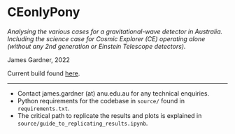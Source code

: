 # CEonlyPony
*Analysing the various cases for a gravitational-wave detector in Australia. Including the science case for Cosmic Explorer (CE) operating alone (without any 2nd generation or Einstein Telescope detectors).*

James Gardner, 2022

Current build found [here](https://github.com/daccordeon/CEonlyPony).

---
- Contact james.gardner (at) anu.edu.au for any technical enquiries.
- Python requirements for the codebase in `source/` found in `requirements.txt`.
- The critical path to replicate the results and plots is explained in `source/guide_to_replicating_results.ipynb`.
